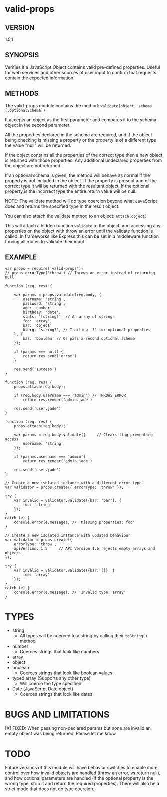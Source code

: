 valid-props
===========

## VERSION
1.5.1

## SYNOPSIS
Verifies if a JavaScript Object contains valid pre-defined properties.
Useful for web services and other sources of user input to confirm that
requests contain the expected information.

## METHODS
The valid-props module contains the method:
`validate(object, schema [,optionalSchema])`

It accepts an object as the first parameter and compares it to the schema
object in the second parameter.

All the properties declared in the schema are required, and if the object being
checking is missing a property or the property is of a different type the value
"null" will be returned.

If the object contains all the properties of the correct type then a new object
is returned with those properties. Any additional undeclared properties from
the object are not returned.

If an optional schema is given, the method will behave as normal if the
property is not included in the object. If the property is present and of the
correct type it will be returned with the resultant object. If the optional
property is the incorrect type the entire return value will be null.

NOTE: The validate method will do type coercion beyond what JavaScript does and
returns the specified type in the result object.


You can also attach the validate method to an object:
`attach(object)`

This will attach a hidden function `validate` to the object, and accessing any
properties on the object with throw an error until the validate function is
called. In frameworks like Express this can be set in a middleware function
forcing all routes to validate their input.

## EXAMPLE

    var props = require('valid-props');
    // props.errorType('throw') // Throws an error instead of returning null

    function (req, res) {

        var params = props.validate(req.body, {
            username: 'string',
            password: 'string',
            age: 'number',
            birthday: 'date',
            stats: '[string]', // An array of strings
            foo: 'array',
            bar: 'object'
            blerg: 'string?', // Trailing '?' for optional properties
        }, {
            baz: 'boolean' // Or pass a second optional schema
        });

        if (params === null) {
            return res.send('error')
        }

        res.send('success')
    }

    function (req, res) {
        props.attach(req.body);

        if (req.body.username === 'admin') // THROWS ERROR
            return res.render('admin.jade')

        res.send('user.jade')
    }

    function (req, res) {
        props.attach(req.body);

        var params = req.body.validate({     // Clears flag preventing access
            username: 'string'
        });

        if (params.username === 'admin')
            return res.render('admin.jade')

        res.send('user.jade')
    }

    // Create a new isolated instance with a different error type
    var validator = props.create({ errorType: 'throw' });

    try {
        var invalid = validator.validate({bar: 'bar'}, {
            foo: 'string'
        });
    }
    catch (e) {
        console.error(e.message); // 'Missing properties: foo'
    }

    // Create a new isolated instance with updated behaviour
    var validator = props.create({
        errorType: 'throw',
        apiVersion: 1.5     // API Version 1.5 rejects empty arrays and objects
    });

    try {
        var invalid = validator.validate({bar: []}, {
            foo: 'array'
        });
    }
    catch (e) {
        console.error(e.message); // 'Invalid type: array'
    }

# TYPES
- string
  - All types will be coerced to a string by calling their `toString()` method
- number
  - Coerces strings that look like numbers
- array
- object
- boolean
  - Coerces strings that look like boolean values
- typed array (Supports any other type)
  - Will coerce the type specified
- Date (JavaScript Date object)
  - Coerces strings that look like dates

# BUGS AND LIMITATIONS
[X] FIXED: When passing non-declared params but none are invalid an empty object was being returned.
Please let me know

# TODO
Future versions of this module will have behavior switches to enable more
control over how invalid objects are handled (throw an error, vs return null),
and how optional parameters are handled (if the optional property is the wrong
type, strip it and return the required properties). There will also be a strict
mode that does not do type coercion.
